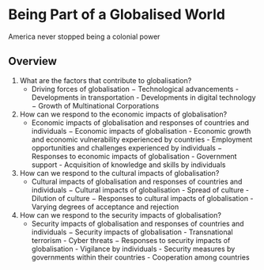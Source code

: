 # Being Part of a Globalised World

America never stopped being a colonial power

## Overview

1. What are the factors that contribute to globalisation?
    - Driving forces of globalisation
        − Technological advancements
            - Developments in transportation
            - Developments in digital technology
        − Growth of Multinational Corporations
2. How can we respond to the economic impacts of globalisation?
    - Economic impacts of globalisation and responses of countries and individuals
        − Economic impacts of globalisation
            - Economic growth and economic vulnerability experienced by countries
            - Employment opportunities and challenges experienced by individuals
        − Responses to economic impacts of globalisation
            - Government support
            - Acquisition of knowledge and skills by individuals
3. How can we respond to the cultural impacts of globalisation?
    - Cultural impacts of globalisation and responses of countries and individuals
        − Cultural impacts of globalisation
            - Spread of culture
            - Dilution of culture
        − Responses to cultural impacts of globalisation
            - Varying degrees of acceptance and rejection
4. How can we respond to the security impacts of globalisation?
    - Security impacts of globalisation and responses of countries and individuals
        − Security impacts of globalisation
            - Transnational terrorism
            - Cyber threats
        − Responses to security impacts of globalisation
            - Vigilance by individuals
            - Security measures by governments within their countries
            - Cooperation among countries